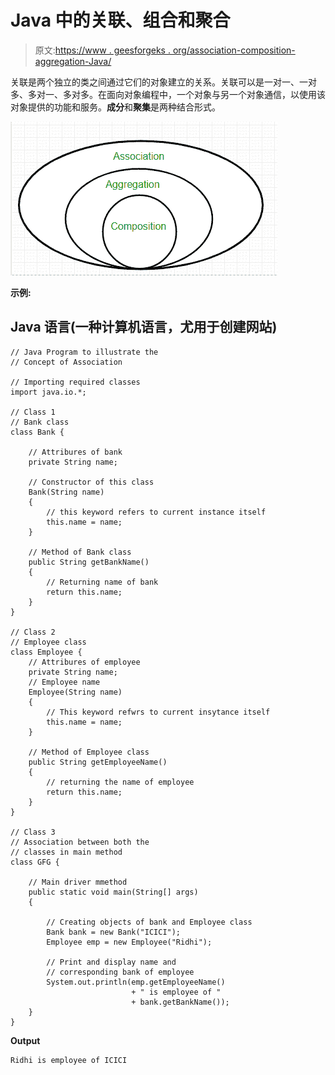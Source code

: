 # Java 中的关联、组合和聚合

> 原文:[https://www . geesforgeks . org/association-composition-aggregation-Java/](https://www.geeksforgeeks.org/association-composition-aggregation-java/)

关联是两个独立的类之间通过它们的对象建立的关系。关联可以是一对一、一对多、多对一、多对多。在面向对象编程中，一个对象与另一个对象通信，以使用该对象提供的功能和服务。**成分**和**聚集**是两种结合形式。

![Association,Aggregation and Composition](img/39009a598c779f469189e9ed1965a87b.png)

**示例:**

## Java 语言(一种计算机语言，尤用于创建网站)

```
// Java Program to illustrate the
// Concept of Association

// Importing required classes
import java.io.*;

// Class 1
// Bank class
class Bank {

    // Attribures of bank
    private String name;

    // Constructor of this class
    Bank(String name)
    {
        // this keyword refers to current instance itself
        this.name = name;
    }

    // Method of Bank class
    public String getBankName()
    {
        // Returning name of bank
        return this.name;
    }
}

// Class 2
// Employee class
class Employee {
    // Attribures of employee
    private String name;
    // Employee name
    Employee(String name)
    {
        // This keyword refwrs to current insytance itself
        this.name = name;
    }

    // Method of Employee class
    public String getEmployeeName()
    {
        // returning the name of employee
        return this.name;
    }
}

// Class 3
// Association between both the
// classes in main method
class GFG {

    // Main driver mmethod
    public static void main(String[] args)
    {

        // Creating objects of bank and Employee class
        Bank bank = new Bank("ICICI");
        Employee emp = new Employee("Ridhi");

        // Print and display name and
        // corresponding bank of employee
        System.out.println(emp.getEmployeeName()
                           + " is employee of "
                           + bank.getBankName());
    }
}
```

**Output**

```
Ridhi is employee of ICICI
```